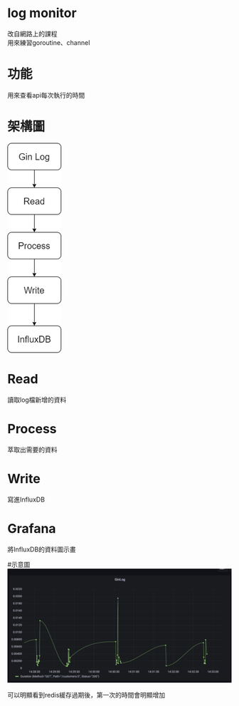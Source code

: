 # log monitor
改自網路上的課程 <br>
用來練習goroutine、channel <br>

# 功能
用來查看api每次執行的時間


# 架構圖

![image](https://github.com/zaqxsw800402/log_monitor/blob/master/picture/GinLog.png?raw=true)

# Read
讀取log檔新增的資料

# Process
萃取出需要的資料

# Write
寫進InfluxDB

# Grafana
將InfluxDB的資料圖示畫

#示意圖
![image](https://github.com/zaqxsw800402/log_monitor/blob/master/picture/ginlog2.png?raw=true)

可以明顯看到redis緩存過期後，第一次的時間會明顯增加